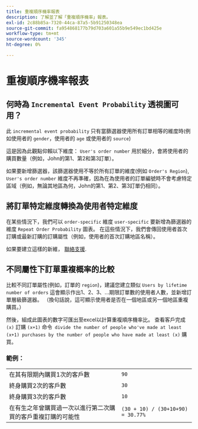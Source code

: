 ```yaml
---
title: 重複順序機率報表
description: 了解並了解「重複順序機率」報表。
exl-id: 2c88b85a-7320-44ca-87a5-5b91250348ea
source-git-commit: fa954868177b79d703a601a55b9e549ec1bd425e
workflow-type: tm+mt
source-wordcount: '345'
ht-degree: 0%

---
```


# 重複順序機率報表

## 何時為 `Incremental Event Probability` 透視圖可用？

此 `incremental event probability` 只有當篩選器使用所有訂單相等的維度時(例如使用者的 `gender`，使用者的 `age` 或使用者的 `source`)

這是因為此觀點仰賴以下維度： `User's order number` 用於細分，會將使用者的購買數量（例如，John的第1、第2和第3訂單）。

如果要新增篩選器，該篩選器使用不等於所有訂單的維度(例如 `Order's Region`), `User's order number` 維度不再準確，因為在為使用者的訂單編號時不會考慮特定區域（例如，無論其地區為何，John的第1、第2、第3訂單仍相同）。

## 將訂單特定維度轉換為使用者特定維度

在某些情況下，我們可以 `order-specific` 維度 `user-specific` 要新增為篩選器的維度 `Repeat Order Probability` 圖表。 在這些情況下，我們會傳回使用者首次訂購或最新訂購的訂購屬性（例如，使用者的首次訂購地區名稱）。

如果要建立這樣的新維， [聯絡支援](https://experienceleague.adobe.com/docs/commerce-knowledge-base/kb/troubleshooting/miscellaneous/mbi-service-policies.html?lang=en).

## 不同屬性下訂單重複概率的比較

比較不同訂單屬性(例如，訂單的 `region`)，建議您建立類似 `Users by lifetime number of orders` 這會顯示作出1、2、3、...期限訂單數的使用者人數，並新增訂單層級篩選器。 （換句話說，這可顯示使用者是否在一個地區或另一個地區重複購買。）

然後，組成此圖表的數字可匯出至excel以計算重複順序機率比。 查看客戶完成 `(x)` 訂購 `(x+1)` 命令` divide the number of people who've made at least (x+1) purchases by the number of people who have made at least (x)` 購買。

### 範例：

|  |  |
|---|---|
| 在其有限期內購買1次的客戶數 | `90` |
| 終身購買2次的客戶數 | `30` |
| 終身購買3次的客戶數 | `10` |
| 在有生之年曾購買過一次以進行第二次購買的客戶重複訂購的可能性 | `(30 + 10) / (30+10+90) = 30.77%` |

